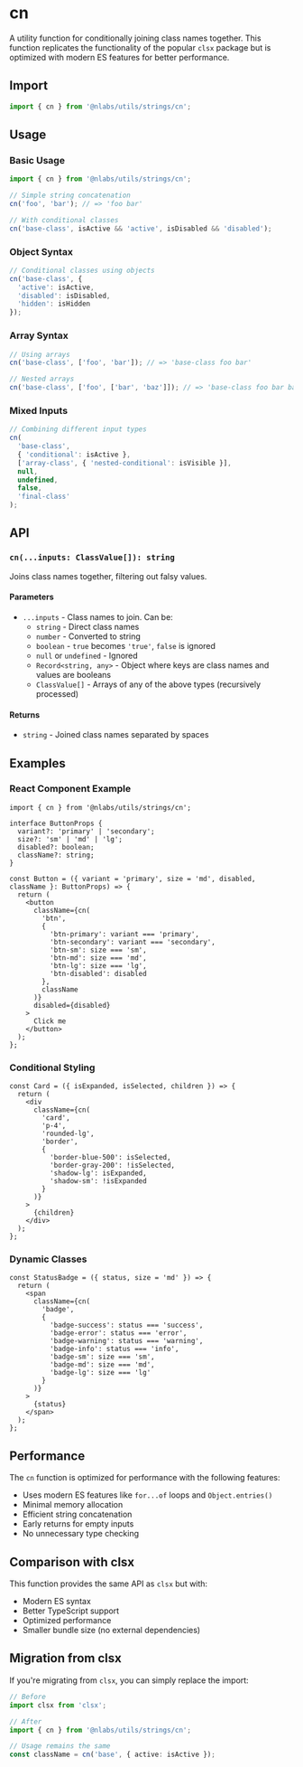 # cn

A utility function for conditionally joining class names together. This function replicates the functionality of the popular `clsx` package but is optimized with modern ES features for better performance.

## Import

```ts
import { cn } from '@nlabs/utils/strings/cn';
```

## Usage

### Basic Usage

```ts
import { cn } from '@nlabs/utils/strings/cn';

// Simple string concatenation
cn('foo', 'bar'); // => 'foo bar'

// With conditional classes
cn('base-class', isActive && 'active', isDisabled && 'disabled');
```

### Object Syntax

```ts
// Conditional classes using objects
cn('base-class', {
  'active': isActive,
  'disabled': isDisabled,
  'hidden': isHidden
});
```

### Array Syntax

```ts
// Using arrays
cn('base-class', ['foo', 'bar']); // => 'base-class foo bar'

// Nested arrays
cn('base-class', ['foo', ['bar', 'baz']]); // => 'base-class foo bar baz'
```

### Mixed Inputs

```ts
// Combining different input types
cn(
  'base-class',
  { 'conditional': isActive },
  ['array-class', { 'nested-conditional': isVisible }],
  null,
  undefined,
  false,
  'final-class'
);
```

## API

### `cn(...inputs: ClassValue[]): string`

Joins class names together, filtering out falsy values.

#### Parameters

- `...inputs` - Class names to join. Can be:
  - `string` - Direct class names
  - `number` - Converted to string
  - `boolean` - `true` becomes `'true'`, `false` is ignored
  - `null` or `undefined` - Ignored
  - `Record<string, any>` - Object where keys are class names and values are booleans
  - `ClassValue[]` - Arrays of any of the above types (recursively processed)

#### Returns

- `string` - Joined class names separated by spaces

## Examples

### React Component Example

```tsx
import { cn } from '@nlabs/utils/strings/cn';

interface ButtonProps {
  variant?: 'primary' | 'secondary';
  size?: 'sm' | 'md' | 'lg';
  disabled?: boolean;
  className?: string;
}

const Button = ({ variant = 'primary', size = 'md', disabled, className }: ButtonProps) => {
  return (
    <button
      className={cn(
        'btn',
        {
          'btn-primary': variant === 'primary',
          'btn-secondary': variant === 'secondary',
          'btn-sm': size === 'sm',
          'btn-md': size === 'md',
          'btn-lg': size === 'lg',
          'btn-disabled': disabled
        },
        className
      )}
      disabled={disabled}
    >
      Click me
    </button>
  );
};
```

### Conditional Styling

```tsx
const Card = ({ isExpanded, isSelected, children }) => {
  return (
    <div
      className={cn(
        'card',
        'p-4',
        'rounded-lg',
        'border',
        {
          'border-blue-500': isSelected,
          'border-gray-200': !isSelected,
          'shadow-lg': isExpanded,
          'shadow-sm': !isExpanded
        }
      )}
    >
      {children}
    </div>
  );
};
```

### Dynamic Classes

```tsx
const StatusBadge = ({ status, size = 'md' }) => {
  return (
    <span
      className={cn(
        'badge',
        {
          'badge-success': status === 'success',
          'badge-error': status === 'error',
          'badge-warning': status === 'warning',
          'badge-info': status === 'info',
          'badge-sm': size === 'sm',
          'badge-md': size === 'md',
          'badge-lg': size === 'lg'
        }
      )}
    >
      {status}
    </span>
  );
};
```

## Performance

The `cn` function is optimized for performance with the following features:

- Uses modern ES features like `for...of` loops and `Object.entries()`
- Minimal memory allocation
- Efficient string concatenation
- Early returns for empty inputs
- No unnecessary type checking

## Comparison with clsx

This function provides the same API as `clsx` but with:

- Modern ES syntax
- Better TypeScript support
- Optimized performance
- Smaller bundle size (no external dependencies)

## Migration from clsx

If you're migrating from `clsx`, you can simply replace the import:

```ts
// Before
import clsx from 'clsx';

// After
import { cn } from '@nlabs/utils/strings/cn';

// Usage remains the same
const className = cn('base', { active: isActive });
```
